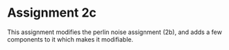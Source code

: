 

# Assignment 2c



This assignment modifies the perlin noise assignment (2b), and adds a few components to it which makes it modifiable.